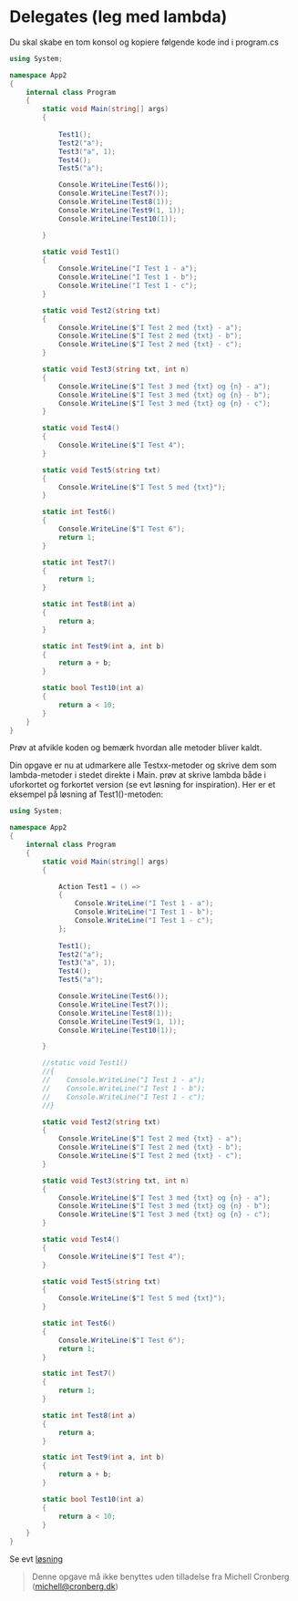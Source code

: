 ﻿# Delegates (leg med lambda)

Du skal skabe en tom konsol og kopiere følgende kode ind i program.cs

```csharp
using System;

namespace App2
{
    internal class Program
    {
        static void Main(string[] args)
        {
            
            Test1();
            Test2("a");
            Test3("a", 1);
            Test4();
            Test5("a");

            Console.WriteLine(Test6());
            Console.WriteLine(Test7());
            Console.WriteLine(Test8(1));
            Console.WriteLine(Test9(1, 1));
            Console.WriteLine(Test10(1));

        }

        static void Test1()
        {
            Console.WriteLine("I Test 1 - a");
            Console.WriteLine("I Test 1 - b");
            Console.WriteLine("I Test 1 - c");
        }

        static void Test2(string txt)
        {
            Console.WriteLine($"I Test 2 med {txt} - a");
            Console.WriteLine($"I Test 2 med {txt} - b");
            Console.WriteLine($"I Test 2 med {txt} - c");
        }

        static void Test3(string txt, int n)
        {
            Console.WriteLine($"I Test 3 med {txt} og {n} - a");
            Console.WriteLine($"I Test 3 med {txt} og {n} - b");
            Console.WriteLine($"I Test 3 med {txt} og {n} - c");
        }

        static void Test4()
        {
            Console.WriteLine($"I Test 4");
        }

        static void Test5(string txt)
        {
            Console.WriteLine($"I Test 5 med {txt}");
        }

        static int Test6()
        {
            Console.WriteLine($"I Test 6");
            return 1;
        }

        static int Test7()
        {
            return 1;
        }

        static int Test8(int a)
        {
            return a;
        }

        static int Test9(int a, int b)
        {
            return a + b;
        }

        static bool Test10(int a)
        {
            return a < 10;
        }
    }
}
```

Prøv at afvikle koden og bemærk hvordan alle metoder bliver kaldt.

Din opgave er nu at udmarkere alle Testxx-metoder og skrive dem som lambda-metoder i stedet direkte i Main. prøv at skrive
lambda både i uforkortet og forkortet version (se evt løsning for inspiration). Her er et eksempel på løsning af Test1()-metoden:

```csharp
using System;

namespace App2
{
    internal class Program
    {
        static void Main(string[] args)
        {

            Action Test1 = () =>
            {
                Console.WriteLine("I Test 1 - a");
                Console.WriteLine("I Test 1 - b");
                Console.WriteLine("I Test 1 - c");
            };
            
            Test1();
            Test2("a");
            Test3("a", 1);
            Test4();
            Test5("a");

            Console.WriteLine(Test6());
            Console.WriteLine(Test7());
            Console.WriteLine(Test8(1));
            Console.WriteLine(Test9(1, 1));
            Console.WriteLine(Test10(1));

        }

        //static void Test1()
        //{
        //    Console.WriteLine("I Test 1 - a");
        //    Console.WriteLine("I Test 1 - b");
        //    Console.WriteLine("I Test 1 - c");
        //}

        static void Test2(string txt)
        {
            Console.WriteLine($"I Test 2 med {txt} - a");
            Console.WriteLine($"I Test 2 med {txt} - b");
            Console.WriteLine($"I Test 2 med {txt} - c");
        }

        static void Test3(string txt, int n)
        {
            Console.WriteLine($"I Test 3 med {txt} og {n} - a");
            Console.WriteLine($"I Test 3 med {txt} og {n} - b");
            Console.WriteLine($"I Test 3 med {txt} og {n} - c");
        }

        static void Test4()
        {
            Console.WriteLine($"I Test 4");
        }

        static void Test5(string txt)
        {
            Console.WriteLine($"I Test 5 med {txt}");
        }

        static int Test6()
        {
            Console.WriteLine($"I Test 6");
            return 1;
        }

        static int Test7()
        {
            return 1;
        }

        static int Test8(int a)
        {
            return a;
        }

        static int Test9(int a, int b)
        {
            return a + b;
        }

        static bool Test10(int a)
        {
            return a < 10;
        }
    }
}
```

Se evt [løsning](https://github.com/devcronberg/undervisning-cs-opgaver/blob/master/delegates-lambda-leg/Program.cs)

<!-- footerstart -->
> Denne opgave må ikke benyttes uden tilladelse fra Michell Cronberg (michell@cronberg.dk)
<!-- footerslut -->
